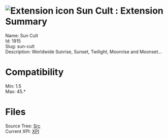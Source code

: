 # ![Extension icon](https://addons.thunderbird.net/static/img/addon-icons/default-64.png) Sun Cult : Extension Summary

Name: Sun Cult  
Id: 1915  
Slug: sun-cult  
Description: Worldwide Sunrise, Sunset, Twilight, Moonrise and Moonset...
  

# Compatibility
Min: 1.5  
Max: 45.*  

# Files

Source Tree: [Src](C:/Dev/Thunderbird/ThunderKdB/xall/xOther/1915-sun-cult/src)  
Current XPI: [XPI](C:/Dev/Thunderbird/ThunderKdB/xall/xOther/1915-sun-cult/xpi)  



